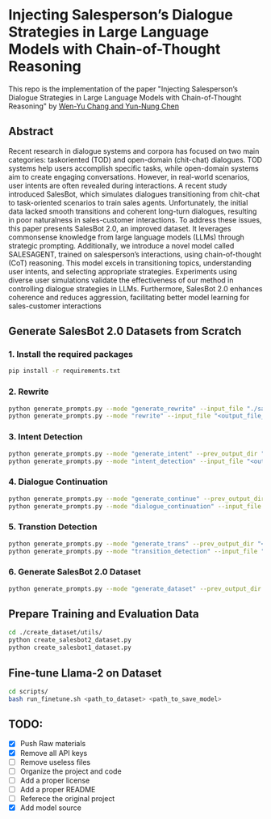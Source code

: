 # Injecting Salesperson’s Dialogue Strategies in Large Language Models with Chain-of-Thought Reasoning
This repo is the implementation of the paper "Injecting Salesperson’s Dialogue Strategies in Large Language Models with Chain-of-Thought Reasoning" by [Wen-Yu Chang and Yun-Nung Chen](https://arxiv.org/pdf/2404.18564)

## Abstract
Recent research in dialogue systems and corpora has focused on two main categories: taskoriented (TOD) and open-domain (chit-chat) dialogues. TOD systems help users accomplish specific tasks, while open-domain systems aim to create engaging conversations. However, in real-world scenarios, user intents are often revealed during interactions. A recent study introduced SalesBot, which simulates dialogues transitioning from chit-chat to task-oriented scenarios to train sales agents. Unfortunately, the initial data lacked smooth transitions and coherent long-turn dialogues, resulting in poor naturalness in sales-customer interactions. To address these issues, this paper presents SalesBot 2.0, an improved dataset. It leverages commonsense knowledge from large language models (LLMs) through strategic prompting. Additionally, we introduce a novel model called SALESAGENT, trained on salesperson’s interactions, using chain-of-thought (CoT) reasoning. This model excels in transitioning topics, understanding user intents, and selecting appropriate strategies. Experiments using diverse user simulations validate the effectiveness of our method in controlling dialogue strategies in LLMs. Furthermore, SalesBot 2.0 enhances coherence and reduces aggression, facilitating better model learning for sales-customer interactions

## Generate SalesBot 2.0 Datasets from Scratch
### 1. Install the required packages
```bash
pip install -r requirements.txt
```
### 2. Rewrite
```bash
python generate_prompts.py --mode "generate_rewrite" --input_file "./salesbot2_prompt/Merge_SGD.json" --prompt_dir "<path_to_save_prompts>"
python generate_prompts.py --mode "rewrite" --input_file "<output_file_from_generate_rewrite>" --output_dir "<dir_to_save_outputs_from_llm>"
```
### 3. Intent Detection
```bash
python generate_prompts.py --mode "generate_intent" --prev_output_dir "<output_dir_from_llm>" --prompt_dir "<path_to_save_prompts>"
python generate_prompts.py --mode "intent_detection" --input_file "<output_file_from_generate_intent>" --output_dir "<path_to_save_outputs_from_llm>"
```
### 4. Dialogue Continuation
```bash
python generate_prompts.py --mode "generate_continue" --prev_output_dir "<output_dir_from_llm>" --prompt_dir "<path_to_save_prompts>"
python generate_prompts.py --mode "dialogue_continuation" --input_file "<output_file_from_generate_dialogue>" --output_dir "<path_to_save_outputs_from_llm>"
```
### 5. Transtion Detection
```bash
python generate_prompts.py --mode "generate_trans" --prev_output_dir "<output_dir_from_llm>" --prompt_dir "<path_to_save_prompts>"
python generate_prompts.py --mode "transition_detection" --input_file "<output_file_from_generate_transition>" --output_dir "<path_to_save_outputs_from_llm>"
```
### 6. Generate SalesBot 2.0 Dataset
```bash
python generate_prompts.py --mode "generate_dataset" --prev_output_dir "<output_dir_from_llm>" --prompt_dir "<path_to_save_prompts>"
```
## Prepare Training and Evaluation Data
```bash
cd ./create_dataset/utils/
python create_salesbot2_dataset.py
python create_salesbot1_dataset.py
```
## Fine-tune Llama-2 on Dataset
```bash
cd scripts/
bash run_finetune.sh <path_to_dataset> <path_to_save_model>
```
## TODO:
- [x] Push Raw materials
- [x] Remove all API keys
- [ ] Remove useless files
- [ ] Organize the project and code
- [ ] Add a proper license
- [ ] Add a proper README
- [ ] Referece the original project
- [x] Add model source
